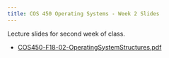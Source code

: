 ```yaml
---
title: COS 450 Operating Systems - Week 2 Slides
---
```


Lecture slides for second week of class.

* [COS450-F18-02-OperatingSystemStructures.pdf](/assets/COS450-F18-02-OperatingSystemStructures.pdf)
